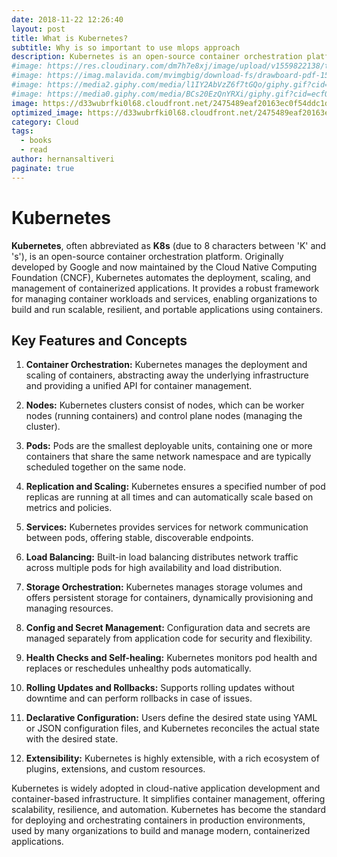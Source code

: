 ```yaml
---
date: 2018-11-22 12:26:40
layout: post
title: What is Kubernetes?
subtitle: Why is so important to use mlops approach
description: Kubernetes is an open-source container orchestration platform.
#image: https://res.cloudinary.com/dm7h7e8xj/image/upload/v1559822138/theme9_v273a9.jpg
#image: https://imag.malavida.com/mvimgbig/download-fs/drawboard-pdf-15322-5.jpg
#image: https://media2.giphy.com/media/l1IY2AbVzZ6f7tGQo/giphy.gif?cid=ecf05e47c46f4c993306fa86540461d15f358257b387d43f&rid=giphy.gif
#image: https://media0.giphy.com/media/BCs20EzQnYRXi/giphy.gif?cid=ecf05e47f232b1b79d83818de57145545e1c0893e38473eb&rid=giphy.gif
image: https://d33wubrfki0l68.cloudfront.net/2475489eaf20163ec0f54ddc1d92aa8d4c87c96b/e7c81/images/docs/components-of-kubernetes.svg
optimized_image: https://d33wubrfki0l68.cloudfront.net/2475489eaf20163ec0f54ddc1d92aa8d4c87c96b/e7c81/images/docs/components-of-kubernetes.svg
category: Cloud
tags:
  - books
  - read
author: hernansaltiveri
paginate: true
---
```


# Kubernetes

**Kubernetes**, often abbreviated as **K8s** (due to 8 characters between 'K' and 's'), is an open-source container orchestration platform. Originally developed by Google and now maintained by the Cloud Native Computing Foundation (CNCF), Kubernetes automates the deployment, scaling, and management of containerized applications. It provides a robust framework for managing container workloads and services, enabling organizations to build and run scalable, resilient, and portable applications using containers.

## Key Features and Concepts

1. **Container Orchestration:** Kubernetes manages the deployment and scaling of containers, abstracting away the underlying infrastructure and providing a unified API for container management.

2. **Nodes:** Kubernetes clusters consist of nodes, which can be worker nodes (running containers) and control plane nodes (managing the cluster).

3. **Pods:** Pods are the smallest deployable units, containing one or more containers that share the same network namespace and are typically scheduled together on the same node.

4. **Replication and Scaling:** Kubernetes ensures a specified number of pod replicas are running at all times and can automatically scale based on metrics and policies.

5. **Services:** Kubernetes provides services for network communication between pods, offering stable, discoverable endpoints.

6. **Load Balancing:** Built-in load balancing distributes network traffic across multiple pods for high availability and load distribution.

7. **Storage Orchestration:** Kubernetes manages storage volumes and offers persistent storage for containers, dynamically provisioning and managing resources.

8. **Config and Secret Management:** Configuration data and secrets are managed separately from application code for security and flexibility.

9. **Health Checks and Self-healing:** Kubernetes monitors pod health and replaces or reschedules unhealthy pods automatically.

10. **Rolling Updates and Rollbacks:** Supports rolling updates without downtime and can perform rollbacks in case of issues.

11. **Declarative Configuration:** Users define the desired state using YAML or JSON configuration files, and Kubernetes reconciles the actual state with the desired state.

12. **Extensibility:** Kubernetes is highly extensible, with a rich ecosystem of plugins, extensions, and custom resources.

Kubernetes is widely adopted in cloud-native application development and container-based infrastructure. It simplifies container management, offering scalability, resilience, and automation. Kubernetes has become the standard for deploying and orchestrating containers in production environments, used by many organizations to build and manage modern, containerized applications.
